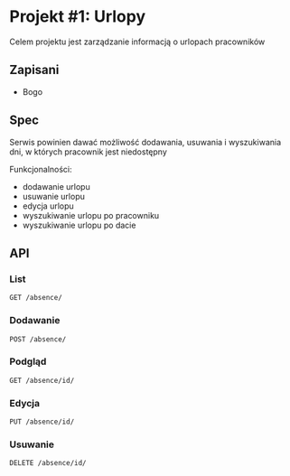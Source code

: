 # Projekt #1: Urlopy

Celem projektu jest zarządzanie informacją o urlopach pracowników

## Zapisani
* Bogo


## Spec
Serwis powinien dawać możliwość dodawania, usuwania i wyszukiwania dni, w których
pracownik jest niedostępny

Funkcjonalności:
* dodawanie urlopu
* usuwanie urlopu
* edycja urlopu
* wyszukiwanie urlopu po pracowniku
* wyszukiwanie urlopu po dacie


## API

### List

```http
GET /absence/
```

### Dodawanie

```http
POST /absence/
```

### Podgląd

```http
GET /absence/id/
```

### Edycja

```http
PUT /absence/id/
```

### Usuwanie

```http
DELETE /absence/id/
```

